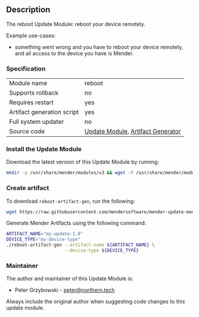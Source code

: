 ## Description

The reboot Update Module: reboot your device remotely.

Example use-cases:

* something went wrong and you have to reboot your device remotely, and all
access to the device you have is Mender.

### Specification

|||
| --- | --- |
|Module name| reboot |
|Supports rollback|no|
|Requires restart|yes|
|Artifact generation script|yes|
|Full system updater|no|
|Source code|[Update Module](https://github.com/mendersoftware/mender-update-modules/tree/master/reboot/module/reboot), [Artifact Generator](https://github.com/mendersoftware/mender-update-modules/blob/master/reboot/module-artifact-gen/reboot-artifact-gen)|

### Install the Update Module

Download the latest version of this Update Module by running:

```bash
mkdir -p /usr/share/mender/modules/v3 && wget -P /usr/share/mender/modules/v3 https://raw.githubusercontent.com/mendersoftware/mender-update-modules/master/reboot/module/reboot && chmod +x /usr/share/mender/modules/v3/reboot
```

### Create artifact

To download `reboot-artifact-gen`, run the following:

```bash
wget https://raw.githubusercontent.com/mendersoftware/mender-update-modules/master/reboot/module-artifact-gen/reboot-artifact-gen && chmod +x reboot-artifact-gen
```

Generate Mender Artifacts using the following command:

```bash
ARTIFACT_NAME="my-update-1.0"
DEVICE_TYPE="my-device-type"
./reboot-artifact-gen --artifact-name ${ARTIFACT_NAME} \
                      --device-type ${DEVICE_TYPE}
```

### Maintainer

The author and maintainer of this Update Module is:

- Peter Grzybowski - <peter@northern.tech>

Always include the original author when suggesting code changes to this update module.
